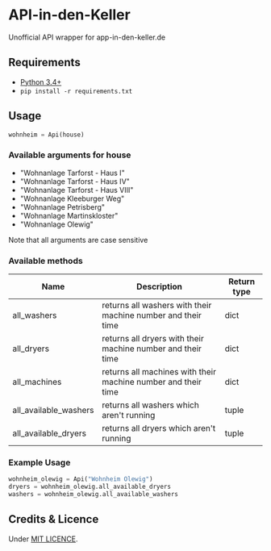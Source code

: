 # API-in-den-Keller

Unofficial API wrapper for app-in-den-keller.de

## Requirements

- [Python 3.4+](https://www.python.org)
- ```pip install -r requirements.txt```

## Usage

```python
wohnheim = Api(house)
```

### Available arguments for house

- "Wohnanlage Tarforst - Haus I"
- "Wohnanlage Tarforst - Haus IV"
- "Wohnanlage Tarforst - Haus VIII"
- "Wohnanlage Kleeburger Weg"
- "Wohnanlage Petrisberg"
- "Wohnanlage Martinskloster"
- "Wohnanlage Olewig"

Note that all arguments are case sensitive

### Available methods

| Name                  | Description                                                  | Return type |
| --------------------- | ------------------------------------------------------------ | ----------- |
| all_washers           | returns all washers with their machine number and their time | dict        |
| all_dryers            | returns all dryers with their machine number and their time  | dict        |
| all_machines          | returns all machines with their machine number and their time | dict        |
| all_available_washers | returns all washers which aren't running                     | tuple       |
| all_available_dryers  | returns all dryers which aren't running                      | tuple       |

### Example Usage

```python
wohnheim_olewig = Api("Wohnheim Olewig")
dryers = wohnheim_olewig.all_available_dryers
washers = wohnheim_olewig.all_available_washers
```



## Credits & Licence

Under [MIT LICENCE](https://github.com/Xceron/API-in-den-Keller/blob/master/LICENSE).
